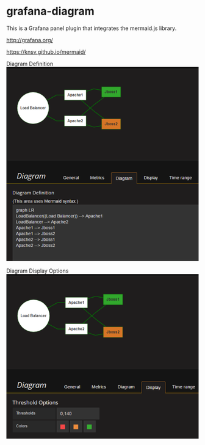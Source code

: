 # grafana-diagram

This is a Grafana panel plugin that integrates the mermaid.js library.

http://grafana.org/

https://knsv.github.io/mermaid/

Diagram Definition  
![Diagram Definition](./src/img/diagram_definition.png)

Diagram Display Options  
![Diagram Display Options](./src/img/diagram_display.png)